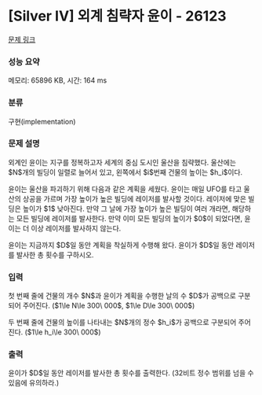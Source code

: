 # [Silver IV] 외계 침략자 윤이 - 26123 

[문제 링크](https://www.acmicpc.net/problem/26123) 

### 성능 요약

메모리: 65896 KB, 시간: 164 ms

### 분류

구현(implementation)

### 문제 설명

<p>외계인 윤이는 지구를 정복하고자 세계의 중심 도시인 울산을 침략했다. 울산에는 $N$개의 빌딩이 일렬로 늘어서 있고, 왼쪽에서 $i$번째 건물의 높이는 $h_i$이다.</p>

<p>윤이는 울산을 파괴하기 위해 다음과 같은 계획을 세웠다. 윤이는 매일 UFO를 타고 울산의 상공을 가르며 가장 높이가 높은 빌딩에 레이저를 발사할 것이다. 레이저에 맞은 빌딩은 높이가 $1$ 낮아진다. 만약 그 날에 가장 높이가 높은 빌딩이 여러 개라면, 해당하는 모든 빌딩에 레이저를 발사한다. 만약 이미 모든 빌딩의 높이가 $0$이 되었다면, 윤이는 더 이상 레이저를 발사하지 않는다.</p>

<p>윤이는 지금까지 $D$일 동안 계획을 착실하게 수행해 왔다. 윤이가 $D$일 동안 레이저를 발사한 총 횟수를 구하시오.</p>

### 입력 

 <p>첫 번째 줄에 건물의 개수 $N$과 윤이가 계획을 수행한 날의 수 $D$가 공백으로 구분되어 주어진다. ($1\le N\le 300\ 000$, $1\le D\le 300\ 000$)</p>

<p>두 번째 줄에 건물의 높이를 나타내는 $N$개의 정수 $h_i$가 공백으로 구분되어 주어진다. ($1\le h_i\le 300\ 000$)</p>

### 출력 

 <p>윤이가 $D$일 동안 레이저를 발사한 총 횟수를 출력한다. (32비트 정수 범위를 넘을 수 있음에 유의하라.)</p>

